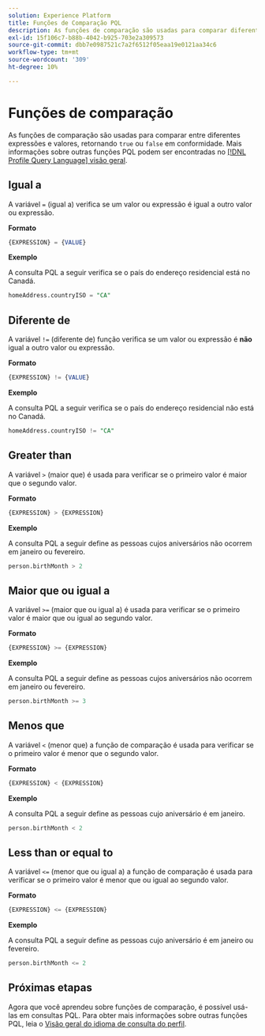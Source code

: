```yaml
---
solution: Experience Platform
title: Funções de Comparação PQL
description: As funções de comparação são usadas para comparar diferentes expressões e valores, retornando "true" ou "false" de acordo.
exl-id: 15f106c7-b88b-4042-b925-703e2a309573
source-git-commit: dbb7e0987521c7a2f6512f05eaa19e0121aa34c6
workflow-type: tm+mt
source-wordcount: '309'
ht-degree: 10%

---
```


# Funções de comparação

As funções de comparação são usadas para comparar entre diferentes expressões e valores, retornando `true` ou `false` em conformidade. Mais informações sobre outras funções PQL podem ser encontradas no [[!DNL Profile Query Language] visão geral](./overview.md).

## Igual a

A variável `=` (igual a) verifica se um valor ou expressão é igual a outro valor ou expressão.

**Formato**

```sql
{EXPRESSION} = {VALUE}
```

**Exemplo**

A consulta PQL a seguir verifica se o país do endereço residencial está no Canadá.

```sql
homeAddress.countryISO = "CA"
```

## Diferente de

A variável `!=` (diferente de) função verifica se um valor ou expressão é **não** igual a outro valor ou expressão.

**Formato**

```sql
{EXPRESSION} != {VALUE}
```

**Exemplo**

A consulta PQL a seguir verifica se o país do endereço residencial não está no Canadá.

```sql
homeAddress.countryISO != "CA"
```

## Greater than

A variável `>` (maior que) é usada para verificar se o primeiro valor é maior que o segundo valor.

**Formato**

```sql
{EXPRESSION} > {EXPRESSION} 
```

**Exemplo**

A consulta PQL a seguir define as pessoas cujos aniversários não ocorrem em janeiro ou fevereiro.

```sql
person.birthMonth > 2
```

## Maior que ou igual a

A variável `>=` (maior que ou igual a) é usada para verificar se o primeiro valor é maior que ou igual ao segundo valor.

**Formato**

```sql
{EXPRESSION} >= {EXPRESSION} 
```

**Exemplo**

A consulta PQL a seguir define as pessoas cujos aniversários não ocorrem em janeiro ou fevereiro.

```sql
person.birthMonth >= 3
```

## Menos que

A variável `<` (menor que) a função de comparação é usada para verificar se o primeiro valor é menor que o segundo valor.

**Formato**

```sql
{EXPRESSION} < {EXPRESSION} 
```

**Exemplo**

A consulta PQL a seguir define as pessoas cujo aniversário é em janeiro.

```sql
person.birthMonth < 2
```

## Less than or equal to

A variável `<=` (menor que ou igual a) a função de comparação é usada para verificar se o primeiro valor é menor que ou igual ao segundo valor.

**Formato**

```sql
{EXPRESSION} <= {EXPRESSION} 
```

**Exemplo**

A consulta PQL a seguir define as pessoas cujo aniversário é em janeiro ou fevereiro.

```sql
person.birthMonth <= 2
```

## Próximas etapas

Agora que você aprendeu sobre funções de comparação, é possível usá-las em consultas PQL. Para obter mais informações sobre outras funções PQL, leia o [Visão geral do idioma de consulta do perfil](./overview.md).
